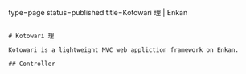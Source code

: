 type=page
status=published
title=Kotowari 理 | Enkan
~~~~~~

# Kotowari 理

Kotowari is a lightweight MVC web appliction framework on Enkan.

## Controller